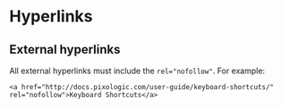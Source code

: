 # Hyperlinks

## External hyperlinks

All external hyperlinks must include the `rel="nofollow"`. For example:

```
<a href="http://docs.pixologic.com/user-guide/keyboard-shortcuts/" rel="nofollow">Keyboard Shortcuts</a>
```
